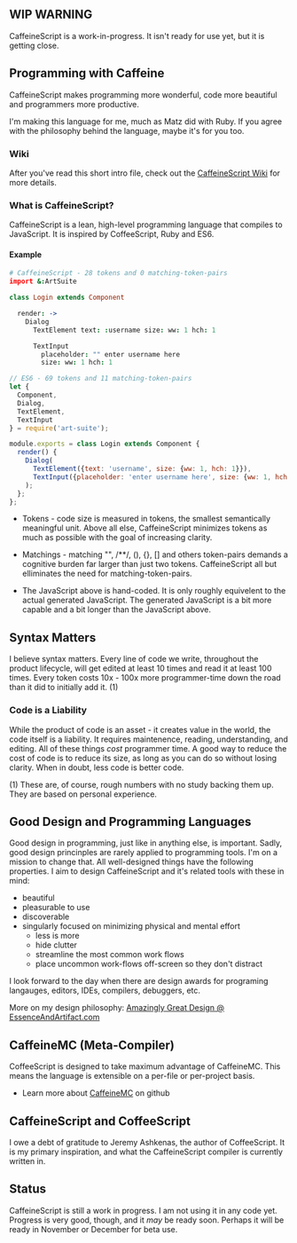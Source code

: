 ## WIP WARNING

CaffeineScript is a work-in-progress. It isn't ready for use yet, but it is getting close.

## Programming with Caffeine

CaffeineScript makes programming more wonderful, code more beautiful and programmers more productive.

I'm making this language for me, much as Matz did with Ruby. If you agree with the philosophy behind the language, maybe it's for you too.

### Wiki

After you've read this short intro file, check out the [CaffeineScript Wiki](https://github.com/shanebdavis/caffeine-script/wiki) for more details.

### What is CaffeineScript?

CaffeineScript is a lean, high-level programming language that compiles to JavaScript. It is inspired by CoffeeScript, Ruby and ES6.

#### Example

```coffeescript
# CaffeineScript - 28 tokens and 0 matching-token-pairs
import &:ArtSuite

class Login extends Component

  render: ->
    Dialog
      TextElement text: :username size: ww: 1 hch: 1

      TextInput
        placeholder: "" enter username here
        size: ww: 1 hch: 1
```

```javascript
// ES6 - 69 tokens and 11 matching-token-pairs
let {
  Component,
  Dialog,
  TextElement,
  TextInput
} = require('art-suite');

module.exports = class Login extends Component {
  render() {
    Dialog(
      TextElement({text: 'username', size: {ww: 1, hch: 1}}),
      TextInput({placeholder: 'enter username here', size: {ww: 1, hch: 1}})
    );
  };
};
```

* Tokens - code size is measured in tokens, the smallest semantically meaningful unit. Above all else, CaffeineScript minimizes tokens as much as possible with the goal of increasing clarity.
* Matchings - matching "", /**/, (), {}, [] and others token-pairs demands a cognitive burden far larger than just two tokens. CaffeineScript all but elliminates the need for matching-token-pairs.

* The JavaScript above is hand-coded. It is only roughly equivelent to the actual generated JavaScript. The generated JavaScript is a bit more capable and a bit longer than the JavaScript above.

## Syntax Matters

I believe syntax matters. Every line of code we write, throughout the product lifecycle, will get edited at least 10 times and read it at least 100 times. Every token costs 10x - 100x more programmer-time down the road than it did to initially add it. (1)

### Code is a Liability

While the product of code is an asset - it creates value in the world, the code itself is a liability. It requires maintenence, reading, understanding, and editing. All of these things *cost* programmer time. A good way to reduce the cost of code is to reduce its size, as long as you can do so without losing clarity. When in doubt, less code is better code.

(1) These are, of course, rough numbers with no study backing them up. They are based on personal experience.

## Good Design and Programming Languages

Good design in programming, just like in anything else, is important. Sadly, good design princinples are rarely applied to programming tools. I'm on a mission to change that. All well-designed things have the following properties. I aim to design CaffeineScript and it's related tools with these in mind:

* beautiful
* pleasurable to use
* discoverable
* singularly focused on minimizing physical and mental effort
  * less is more
  * hide clutter
  * streamline the most common work flows
  * place uncommon work-flows off-screen so they don't distract

I look forward to the day when there are design awards for programing langauges, editors, IDEs, compilers, debuggers, etc.

More on my design philosophy: [Amazingly Great Design @ EssenceAndArtifact.com](http://www.essenceandartifact.com/2014/07/amazingly-great-design-howto.html)

## CaffeineMC (Meta-Compiler)

CoffeeScript is designed to take maximum advantage of CaffeineMC. This means the language is extensible on a per-file or per-project basis.

* Learn more about [CaffeineMC](https://github.com/shanebdavis/caffeine-mc) on github

## CaffeineScript and CoffeeScript

I owe a debt of gratitude to Jeremy Ashkenas, the author of CoffeeScript. It is my primary inspiration, and what the CaffeineScript compiler is currently written in.

## Status

CaffeineScript is still a work in progress. I am not using it in any code yet. Progress is very good, though, and it *may* be ready soon. Perhaps it will be ready in November or December for beta use.
